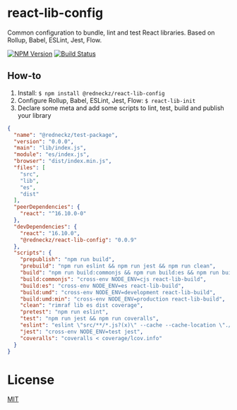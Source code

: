# react-lib-config

Common configuration to bundle, lint and test React libraries.
Based on Rollup, Babel, ESLint, Jest, Flow.

[![NPM Version][npm-image]][npm-url]
[![Build Status][build-image]][build-url]

## How-to

1. Install: `$ npm install @redneckz/react-lib-config`
2. Configure Rollup, Babel, ESLint, Jest, Flow: `$ react-lib-init`
3. Declare some meta and add some scripts to lint, test, build and publish your library

```json
{
  "name": "@redneckz/test-package",
  "version": "0.0.0",
  "main": "lib/index.js",
  "module": "es/index.js",
  "browser": "dist/index.min.js",
  "files": [
    "src",
    "lib",
    "es",
    "dist"
  ],
  "peerDependencies": {
    "react": "^16.10.0-0"
  },
  "devDependencies": {
    "react": "16.10.0",
    "@redneckz/react-lib-config": "0.0.9"
  },
  "scripts": {
    "prepublish": "npm run build",
    "prebuild": "npm run eslint && npm run jest && npm run clean",
    "build": "npm run build:commonjs && npm run build:es && npm run build:umd && npm run build:umd:min",
    "build:commonjs": "cross-env NODE_ENV=cjs react-lib-build",
    "build:es": "cross-env NODE_ENV=es react-lib-build",
    "build:umd": "cross-env NODE_ENV=development react-lib-build",
    "build:umd:min": "cross-env NODE_ENV=production react-lib-build",
    "clean": "rimraf lib es dist coverage",
    "pretest": "npm run eslint",
    "test": "npm run jest && npm run coveralls",
    "eslint": "eslint \"src/**/*.js?(x)\" --cache --cache-location \"./.cache\"",
    "jest": "cross-env NODE_ENV=test jest",
    "coveralls": "coveralls < coverage/lcov.info"
  }
}
```

# License

[MIT](http://vjpr.mit-license.org)

[npm-image]: https://badge.fury.io/js/%40redneckz%2Freact-lib-config.svg
[npm-url]: https://www.npmjs.com/package/%40redneckz%2Freact-lib-config
[build-image]: https://cloud.drone.io/api/badges/redneckz/react-lib-config/status.svg
[build-url]: https://cloud.drone.io/redneckz/react-lib-config

